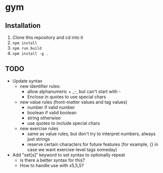# gym

## Installation

1. Clone this repository and cd into it
2. `npm install`
3. `npm run build`
4. `npm install -g .`

## TODO

- Update syntax
  - new identifier rules:
    - allow alphanumeric + \_-, but can't start with -
    - Enclose in quotes to use special chars
  - new value rules (front-matter values and tag values)
    - number if valid number
    - boolean if valid boolean
    - string otherwise
    - use quotes to include special chars
  - new exercise rules
    - same as value rules, but don't try to interpret numbers, always just strings
    - reserve certain characters for future features (for example, {} in case we want exercise-level tags someday)
- Add "set[s]" keyword to set syntax to optionally repeat
  - is there a better syntax for this?
  - How to handle use with x5,5,5?
